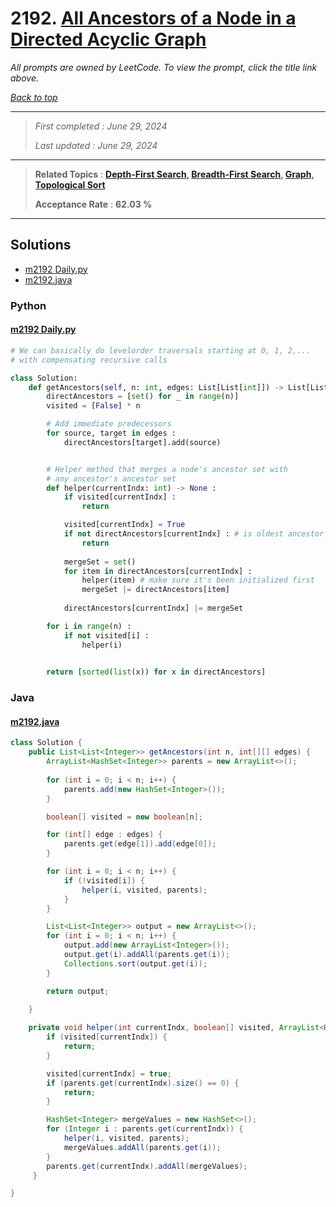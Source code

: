 # 2192. [All Ancestors of a Node in a Directed Acyclic Graph](<https://leetcode.com/problems/all-ancestors-of-a-node-in-a-directed-acyclic-graph>)

*All prompts are owned by LeetCode. To view the prompt, click the title link above.*

*[Back to top](<../README.md>)*

------

> *First completed : June 29, 2024*
>
> *Last updated : June 29, 2024*

------

> **Related Topics** : **[Depth-First Search](<by_topic/Depth-First Search.md>), [Breadth-First Search](<by_topic/Breadth-First Search.md>), [Graph](<by_topic/Graph.md>), [Topological Sort](<by_topic/Topological Sort.md>)**
>
> **Acceptance Rate** : **62.03 %**

------

## Solutions

- [m2192 Daily.py](<../my-submissions/m2192 Daily.py>)
- [m2192.java](<../my-submissions/m2192.java>)
### Python
#### [m2192 Daily.py](<../my-submissions/m2192 Daily.py>)
```Python
# We can basically do levelorder traversals starting at 0, 1, 2,...
# with compensating recursive calls

class Solution:
    def getAncestors(self, n: int, edges: List[List[int]]) -> List[List[int]]:
        directAncestors = [set() for _ in range(n)]
        visited = [False] * n

        # Add immediate predecessors
        for source, target in edges :
            directAncestors[target].add(source)


        # Helper method that merges a node's ancestor set with 
        # any ancestor's ancestor set
        def helper(currentIndx: int) -> None :
            if visited[currentIndx] :
                return

            visited[currentIndx] = True
            if not directAncestors[currentIndx] : # is oldest ancestor
                return
            
            mergeSet = set()
            for item in directAncestors[currentIndx] :
                helper(item) # make sure it's been initialized first
                mergeSet |= directAncestors[item]
            
            directAncestors[currentIndx] |= mergeSet

        for i in range(n) :
            if not visited[i] :
                helper(i)
            

        return [sorted(list(x)) for x in directAncestors]
```

### Java
#### [m2192.java](<../my-submissions/m2192.java>)
```Java
class Solution {
    public List<List<Integer>> getAncestors(int n, int[][] edges) {
        ArrayList<HashSet<Integer>> parents = new ArrayList<>();
        
        for (int i = 0; i < n; i++) {
            parents.add(new HashSet<Integer>());
        }

        boolean[] visited = new boolean[n];

        for (int[] edge : edges) {
            parents.get(edge[1]).add(edge[0]);
        }

        for (int i = 0; i < n; i++) {
            if (!visited[i]) {
                helper(i, visited, parents);
            }
        }

        List<List<Integer>> output = new ArrayList<>();
        for (int i = 0; i < n; i++) {
            output.add(new ArrayList<Integer>());
            output.get(i).addAll(parents.get(i));
            Collections.sort(output.get(i));
        }

        return output;

    }
    
    private void helper(int currentIndx, boolean[] visited, ArrayList<HashSet<Integer>> parents) {
        if (visited[currentIndx]) {
            return;
        }

        visited[currentIndx] = true;
        if (parents.get(currentIndx).size() == 0) {
            return;
        }

        HashSet<Integer> mergeValues = new HashSet<>();
        for (Integer i : parents.get(currentIndx)) {
            helper(i, visited, parents);
            mergeValues.addAll(parents.get(i));
        }
        parents.get(currentIndx).addAll(mergeValues);
     }

}

```

